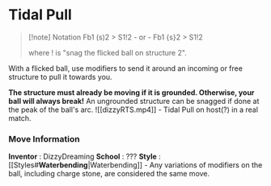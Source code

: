 # Tidal Pull

> [!note] Notation
> Fb1 (s)2 > S1!2
> \- or -
> Fb1 {s}2 > S1!2
> 
> where ! is "snag the flicked ball on structure 2".

With a flicked ball, use modifiers to send it around an incoming or free structure to pull it towards you.

**The structure must already be moving if it is grounded. Otherwise, your ball will always break!**
An ungrounded structure can be snagged if done at the peak of the ball's arc.
![[dizzyRTS.mp4]] - Tidal Pull on host(?) in a real match.
### Move Information
**Inventor** : DizzyDreaming
**School** : ???
**Style** : [[Styles#**Waterbending**|Waterbending]]
\- Any variations of modifiers on the ball, including charge stone, are considered the same move.